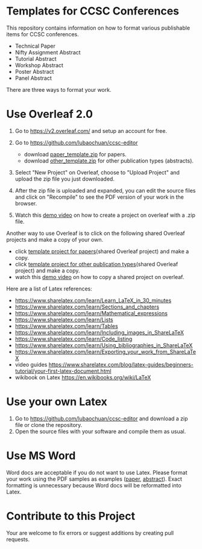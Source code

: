 # Templates for CCSC Conferences
This repository contains information on how to format various publishable items
for CCSC conferences.

- Technical Paper
- Nifty Assignment Abstract
- Tutorial Abstract
- Workshop Abstract
- Poster Abstract
- Panel Abstract

There are three ways to format your work.

# Use Overleaf 2.0
1. Go to https://v2.overleaf.com/ and setup an account for free.
2. Go to https://github.com/lubaochuan/ccsc-editor
    * download [paper_template.zip](https://github.com/lubaochuan/ccsc-editor/blob/master/paper_template.zip) for papers.
    * download [other_template.zip](https://github.com/lubaochuan/ccsc-editor/blob/master/other_template.zip) for other publication types (abstracts).
3. Select "New Project" on Overleaf, choose to "Upload Project" and upload the zip file you just downloaded.
4. After the zip file is uploaded and expanded, you can edit the source files and click on "Recompile" to see the PDF version of your work in the browser.

5. Watch this [demo video](https://youtu.be/VYTnWlYFre8) on how to create a project on overleaf with a .zip file.

Another way to use Overleaf is to click on the following shared Overleaf projects and make a copy of your own.

* click [template project for papers](https://www.overleaf.com/read/nhkychfsbwrp)(shared Overleaf project) and make a copy.
* click [template project for other publication types](https://www.overleaf.com/read/vpczmdzyzhsv)(shared Overleaf project) and make a copy.
* watch this [demo video](https://youtu.be/9IouPnPpCuQ) on how to copy a shared project on overleaf.

Here are a list of Latex references:
 - https://www.sharelatex.com/learn/Learn_LaTeX_in_30_minutes
 - https://www.sharelatex.com/learn/Sections_and_chapters
 - https://www.sharelatex.com/learn/Mathematical_expressions
 - https://www.sharelatex.com/learn/Lists
 - https://www.sharelatex.com/learn/Tables
 - https://www.sharelatex.com/learn/Including_images_in_ShareLaTeX
 - https://www.sharelatex.com/learn/Code_listing
 - https://www.sharelatex.com/learn/Using_bibliographies_in_ShareLaTeX
 - https://www.sharelatex.com/learn/Exporting_your_work_from_ShareLaTeX
 - video guides https://www.sharelatex.com/blog/latex-guides/beginners-tutorial/your-first-latex-document.html
 - wikibook on Latex https://en.wikibooks.org/wiki/LaTeX

# Use your own Latex
1. Go to https://github.com/lubaochuan/ccsc-editor and download a zip file or clone the repository.
2. Open the source files with your software and compile them as usual.

# Use MS Word
Word docs are acceptable if you do not want to use Latex. Please format your work using the PDF samples as examples ([paper](https://github.com/lubaochuan/ccsc-editor/blob/master/paper_template/sample.pdf), [abstract](https://github.com/lubaochuan/ccsc-editor/blob/master/other_template/sample.pdf)). Exact formatting is unnecessary because Word docs will be reformatted into Latex.

# Contribute to this Project
Your are welcome to fix errors or suggest additions by creating pull requests.
